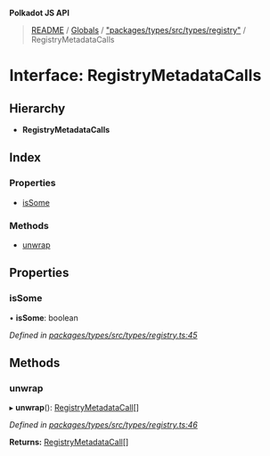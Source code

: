 **Polkadot JS API**

> [README](../README.md) / [Globals](../globals.md) / ["packages/types/src/types/registry"](../modules/_packages_types_src_types_registry_.md) / RegistryMetadataCalls

# Interface: RegistryMetadataCalls

## Hierarchy

* **RegistryMetadataCalls**

## Index

### Properties

* [isSome](_packages_types_src_types_registry_.registrymetadatacalls.md#issome)

### Methods

* [unwrap](_packages_types_src_types_registry_.registrymetadatacalls.md#unwrap)

## Properties

### isSome

•  **isSome**: boolean

*Defined in [packages/types/src/types/registry.ts:45](https://github.com/polkadot-js/api/blob/0c4cc51f7/packages/types/src/types/registry.ts#L45)*

## Methods

### unwrap

▸ **unwrap**(): [RegistryMetadataCall](_packages_types_src_types_registry_.registrymetadatacall.md)[]

*Defined in [packages/types/src/types/registry.ts:46](https://github.com/polkadot-js/api/blob/0c4cc51f7/packages/types/src/types/registry.ts#L46)*

**Returns:** [RegistryMetadataCall](_packages_types_src_types_registry_.registrymetadatacall.md)[]

